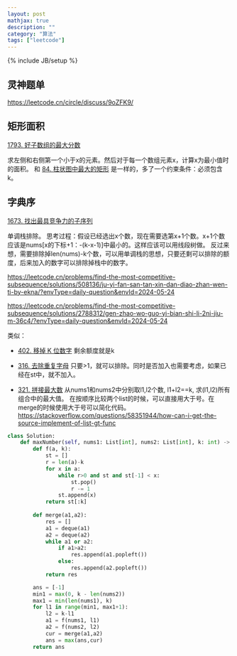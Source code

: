 ```yaml
---
layout: post
mathjax: true
description: ""
category: "算法"
tags: ["leetcode"]
---
```

{% include JB/setup %}

## 灵神题单
<https://leetcode.cn/circle/discuss/9oZFK9/>

## 矩形面积

[1793. 好子数组的最大分数](https://leetcode.cn/problems/maximum-score-of-a-good-subarray/description/)

求左侧和右侧第一个小于x的元素。然后对于每一个数组元素x，计算x为最小值时的面积。
和 [84. 柱状图中最大的矩形](https://leetcode.cn/problems/largest-rectangle-in-histogram/description/) 是一样的，多了一个约束条件：必须包含k。

## 字典序

[1673. 找出最具竞争力的子序列](https://leetcode.cn/problems/find-the-most-competitive-subsequence/description/?envType=daily-question&envId=2024-05-24)

单调栈排除。
思考过程：假设已经选出x个数，现在需要选第x+1个数。x+1个数应该是nums[x的下标+1：-(k-x-1)]中最小的。这样应该可以用线段树做。
反过来想，需要排除掉len(nums)-k个数，可以用单调栈的思想，只要还剩可以排除的额度，后来加入的数字可以排除掉栈中的数字。

<https://leetcode.cn/problems/find-the-most-competitive-subsequence/solutions/508136/ju-yi-fan-san-tan-xin-dan-diao-zhan-wen-ti-by-ekna/?envType=daily-question&envId=2024-05-24>

<https://leetcode.cn/problems/find-the-most-competitive-subsequence/solutions/2788312/gen-zhao-wo-guo-yi-bian-shi-li-2ni-jiu-m-36c4/?envType=daily-question&envId=2024-05-24>


类似：
- [402. 移掉 K 位数字](https://leetcode.cn/problems/remove-k-digits/description/)
剩余额度就是k

- [316. 去除重复字母](https://leetcode.cn/problems/remove-duplicate-letters/description/)
只要>1，就可以排除。同时是否加入也需要考虑，如果已经在st中，就不加入。

- [321. 拼接最大数](https://leetcode.cn/problems/create-maximum-number/description/)
从nums1和nums2中分别取l1,l2个数, l1+l2==k, 求(l1,l2)所有组合中的最大值。
在按顺序比较两个list的时候，可以直接用大于号。在merge的时候使用大于号可以简化代码。
<https://stackoverflow.com/questions/58351944/how-can-i-get-the-source-implement-of-list-gt-func>

```py
class Solution:
    def maxNumber(self, nums1: List[int], nums2: List[int], k: int) -> List[int]:
        def f(a, k):
            st = []
            r = len(a)-k
            for x in a:
                while r>0 and st and st[-1] < x:
                    st.pop()
                    r -= 1
                st.append(x)
            return st[:k]
        
        def merge(a1,a2):
            res = []
            a1 = deque(a1)
            a2 = deque(a2)
            while a1 or a2:
                if a1>a2:
                    res.append(a1.popleft())
                else:
                    res.append(a2.popleft())
            return res

        ans = [-1]
        min1 = max(0, k - len(nums2))
        max1 = min(len(nums1), k)
        for l1 in range(min1, max1+1):
            l2 = k-l1
            a1 = f(nums1, l1)
            a2 = f(nums2, l2)
            cur = merge(a1,a2)
            ans = max(ans,cur)
        return ans
```

